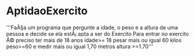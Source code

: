 # AptidaoExercito
'''FaÃ§a um programa que pergunte a idade, o peso e a altura
de uma pessoa e decide se ela estÃ¡ apta a ser do Exercito
Para entrar no exercito Ã© preciso ter mais de 18 anos idade>= 18
pesar mais ou igual  60 kilos peso>=60
e medir mais ou igual 1,70 metros altura >=1.70'''
